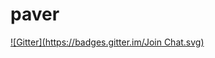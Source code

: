 # paver

[![Gitter](https://badges.gitter.im/Join Chat.svg)](https://gitter.im/paver/paver?utm_source=badge&utm_medium=badge&utm_campaign=pr-badge&utm_content=badge)